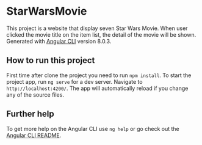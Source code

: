 # StarWarsMovie

This project is a website that display seven Star Wars Movie. When user clicked the movie title on the item list, the detail of the movie will be shown.
Generated with [Angular CLI](https://github.com/angular/angular-cli) version 8.0.3.

## How to run this project

First time after clone the project you need to run `npm install`.
To start the project app, run `ng serve` for a dev server. Navigate to `http://localhost:4200/`. The app will automatically reload if you change any of the source files.

## Further help

To get more help on the Angular CLI use `ng help` or go check out the [Angular CLI README](https://github.com/angular/angular-cli/blob/master/README.md).
